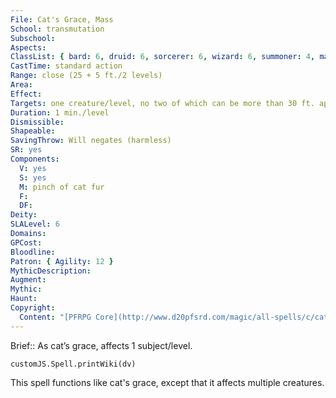 ```yaml
---
File: Cat's Grace, Mass
School: transmutation
Subschool: 
Aspects: 
ClassList: { bard: 6, druid: 6, sorcerer: 6, wizard: 6, summoner: 4, magus: 6, psychic: 6, unchained summoner: 6 }
CastTime: standard action
Range: close (25 + 5 ft./2 levels)
Area: 
Effect: 
Targets: one creature/level, no two of which can be more than 30 ft. apart
Duration: 1 min./level
Dismissible: 
Shapeable: 
SavingThrow: Will negates (harmless)
SR: yes
Components:
  V: yes
  S: yes
  M: pinch of cat fur
  F: 
  DF: 
Deity: 
SLALevel: 6
Domains: 
GPCost: 
Bloodline: 
Patron: { Agility: 12 }
MythicDescription: 
Augment: 
Mythic: 
Haunt: 
Copyright:
  Content: "[PFRPG Core](http://www.d20pfsrd.com/magic/all-spells/c/cat-s-grace)"
---
```

Brief:: As cat’s grace, affects 1 subject/level.

```dataviewjs
customJS.Spell.printWiki(dv)
```

This spell functions like cat's grace, except that it affects multiple creatures.
